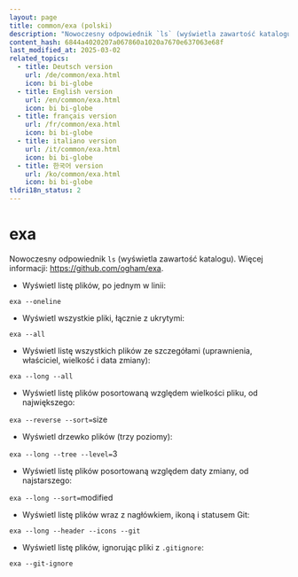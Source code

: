 ```yaml
---
layout: page
title: common/exa (polski)
description: "Nowoczesny odpowiednik `ls` (wyświetla zawartość katalogu)."
content_hash: 6844a4020207a067860a1020a7670e637063e68f
last_modified_at: 2025-03-02
related_topics:
  - title: Deutsch version
    url: /de/common/exa.html
    icon: bi bi-globe
  - title: English version
    url: /en/common/exa.html
    icon: bi bi-globe
  - title: français version
    url: /fr/common/exa.html
    icon: bi bi-globe
  - title: italiano version
    url: /it/common/exa.html
    icon: bi bi-globe
  - title: 한국어 version
    url: /ko/common/exa.html
    icon: bi bi-globe
tldri18n_status: 2
---
```

# exa

Nowoczesny odpowiednik `ls` (wyświetla zawartość katalogu).
Więcej informacji: <https://github.com/ogham/exa>.

- Wyświetl listę plików, po jednym w linii:

`exa --oneline`

- Wyświetl wszystkie pliki, łącznie z ukrytymi:

`exa --all`

- Wyświetl listę wszystkich plików ze szczegółami (uprawnienia, właściciel, wielkość i data zmiany):

`exa --long --all`

- Wyświetl listę plików posortowaną względem wielkości pliku, od największego:

`exa --reverse --sort=`<span class="tldr-var badge badge-pill bg-dark-lm bg-white-dm text-white-lm text-dark-dm font-weight-bold">size</span>

- Wyświetl drzewko plików (trzy poziomy):

`exa --long --tree --level=`<span class="tldr-var badge badge-pill bg-dark-lm bg-white-dm text-white-lm text-dark-dm font-weight-bold">3</span>

- Wyświetl listę plików posortowaną względem daty zmiany, od najstarszego:

`exa --long --sort=`<span class="tldr-var badge badge-pill bg-dark-lm bg-white-dm text-white-lm text-dark-dm font-weight-bold">modified</span>

- Wyświetl listę plików wraz z nagłówkiem, ikoną i statusem Git:

`exa --long --header --icons --git`

- Wyświetl listę plików, ignorując pliki z `.gitignore`:

`exa --git-ignore`
